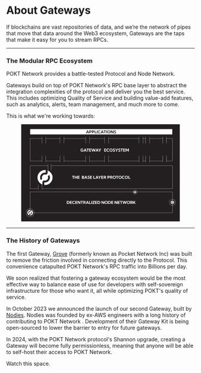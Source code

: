 # About Gateways

If blockchains are vast repositories of data, and we’re the network of pipes that move that data around the Web3 ecosystem, Gateways are the taps that make it easy for you to stream RPCs.

***

### The Modular RPC Ecosystem

POKT Network provides a battle-tested Protocol and Node Network.

Gateways build on top of POKT Network's RPC base layer to abstract the integration complexities of the protocol and deliver you the best service. This includes optimizing Quality of Service and building value-add features, such as analytics, alerts, team management, and much more to come.

This is what we're working towards:

<figure><img src="../../.gitbook/assets/Ecosystem 2.png" alt=""><figcaption></figcaption></figure>

***

### The History of Gateways

The first Gateway, [Grove](grove.md) (formerly known as Pocket Network Inc) was built to remove the friction involved in connecting directly to the Protocol. This convenience catapulted POKT Network's RPC traffic into Billions per day.

We soon realized that fostering a gateway ecosystem would be the most effective way to balance ease of use for developers with self-sovereign infrastructure for those who want it, all while optimizing POKT's quality of service.

In October 2023 we announced the launch of our second Gateway, built by [Nodies](nodies.md). Nodies was founded by ex-AWS engineers with a long history of contributing to POKT Network . Development of their Gateway Kit is being open-sourced to lower the barrier to entry for future gateways.

In 2024, with the POKT Network protocol's Shannon upgrade, creating a Gateway will become fully permissionless, meaning that anyone will be able to self-host their access to POKT Network.

Watch this space.
